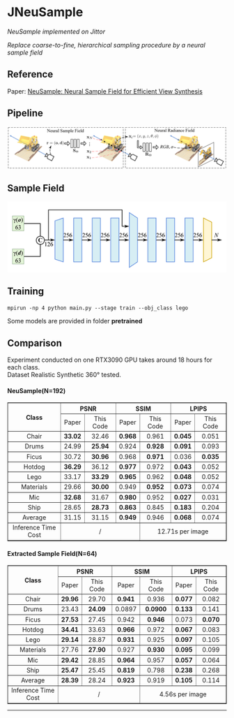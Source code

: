# JNeuSample

*NeuSample implemented on Jittor*

*Replace coarse-to-fine, hierarchical sampling procedure by a neural sample field*

## Reference 

Paper: [NeuSample: Neural Sample Field for Efficient View Synthesis](https://arxiv.org/pdf/2111.15552.pdf)  

## Pipeline
![图片](/imgs/pipeline.png)
## Sample Field
<p align = "center">
<img src="./imgs/samplefield.png" width="550px" align="middle" />  
</p>

## Training 

```
mpirun -np 4 python main.py --stage train --obj_class lego
```

Some models are provided in folder **pretrained**
## Comparison
Experiment conducted on one RTX3090 GPU takes around 18 hours for each class.  
Dataset Realistic Synthetic 360° tested.
<h4>NeuSample(N=192)</h4>
<table border="1" width="1000px" cellspacing="20">
<tr>
  <th rowspan="2" align="center" valign="center">Class</th>
  <th colspan="2" align="center" valign="center">PSNR</th>
  <th colspan="2" align="center" valign="center">SSIM</th>
  <th colspan="2" align="center" valign="center">LPIPS</th>
</tr>
<tr>
  <td align="center" valign="center">Paper</td>
  <td align="center" valign="center">This Code</td>
  <td align="center" valign="center">Paper</td>
  <td align="center" valign="center">This Code</td>
  <td align="center" valign="center">Paper</td>
  <td align="center" valign="center">This Code</td>
</tr>
<tr>
  <td align="center" valign="center">Chair</td>
  <td align="center" valign="center"><b>33.02</b></td>
  <td align="center" valign="center">32.46</td>
  <td align="center" valign="center"><b>0.968</b></td>
  <td align="center" valign="center">0.961</td>
  <td align="center" valign="center"><b>0.045</b></td>
  <td align="center" valign="center">0.051</td>
</tr>
<tr>
  <td align="center" valign="center">Drums</td>
  <td align="center" valign="center">24.99</td>
  <td align="center" valign="center"><b>25.94</b></td>
  <td align="center" valign="center">0.924</td>
  <td align="center" valign="center"><b>0.928</b></td>
  <td align="center" valign="center"><b>0.091</b></td>
  <td align="center" valign="center">0.093</td>
</tr>
<tr>
  <td align="center" valign="center">Ficus</td>
  <td align="center" valign="center">30.72</td>
  <td align="center" valign="center"><b>30.96</b></td>
  <td align="center" valign="center">0.968</td>
  <td align="center" valign="center"><b>0.971</b></td>
  <td align="center" valign="center">0.036</td>
  <td align="center" valign="center"><b>0.035</b></td>
</tr>
<tr>
  <td align="center" valign="center">Hotdog</td>
  <td align="center" valign="center"><b>36.29</b></td>
  <td align="center" valign="center">36.12</td>
  <td align="center" valign="center"><b>0.977</b></td>
  <td align="center" valign="center">0.972</td>
  <td align="center" valign="center"><b>0.043</b></td>
  <td align="center" valign="center">0.052</td>
</tr>
<tr>
  <td align="center" valign="center">Lego</td>
  <td align="center" valign="center">33.17</td>
  <td align="center" valign="center"><b>33.29</b></td>
  <td align="center" valign="center"><b>0.965</b></td>
  <td align="center" valign="center">0.962</td>
  <td align="center" valign="center"><b>0.048</b></td>
  <td align="center" valign="center">0.052</td>
</tr>
<tr>
  <td align="center" valign="center">Materials</td>
  <td align="center" valign="center">29.66</td>
  <td align="center" valign="center"><b>30.00</b></td>
  <td align="center" valign="center">0.949</td>
  <td align="center" valign="center"><b>0.952</b></td>
  <td align="center" valign="center"><b>0.073</b></td>
  <td align="center" valign="center">0.074</td>
</tr>
<tr>
  <td align="center" valign="center">Mic</td>
  <td align="center" valign="center"><b>32.68</b></td>
  <td align="center" valign="center">31.67</td>
  <td align="center" valign="center"><b>0.980</b></td>
  <td align="center" valign="center">0.952</td>
  <td align="center" valign="center"><b>0.027</b></td>
  <td align="center" valign="center">0.031</td>
</tr>
<tr>
  <td align="center" valign="center">Ship</td>
  <td align="center" valign="center">28.65</td>
  <td align="center" valign="center"><b>28.73</b></td>
  <td align="center" valign="center"><b>0.863</b></td>
  <td align="center" valign="center">0.845</td>
  <td align="center" valign="center"><b>0.183</b></td>
  <td align="center" valign="center">0.204</td>
</tr>
<tr>
  <td align="center" valign="center">Average</td>
  <td align="center" valign="center">31.15</td>
  <td align="center" valign="center">31.15</td>
  <td align="center" valign="center"><b>0.949</b></td>
  <td align="center" valign="center">0.946</td>
  <td align="center" valign="center"><b>0.068</b></td>
  <td align="center" valign="center">0.074</td>
</tr>
<tr>
  <td align="center" valign="center">Inference Time Cost</td>
  <td colspan="3" align="center" valign="center">/</td>
  <td colspan="3" align="center" valign="center">12.71s per image</td>
</tr>
</table>


<h4>Extracted Sample Field(N=64)</h4>
<table border="1" width="1000px" cellspacing="20">
<tr>
  <th rowspan="2" align="center" valign="center">Class</th>
  <th colspan="2" align="center" valign="center">PSNR</th>
  <th colspan="2" align="center" valign="center">SSIM</th>
  <th colspan="2" align="center" valign="center">LPIPS</th>
</tr>
<tr>
  <td align="center" valign="center">Paper</td>
  <td align="center" valign="center">This Code</td>
  <td align="center" valign="center">Paper</td>
  <td align="center" valign="center">This Code</td>
  <td align="center" valign="center">Paper</td>
  <td align="center" valign="center">This Code</td>
</tr>
<tr>
  <td align="center" valign="center">Chair</td>
  <td align="center" valign="center"><b>29.96</b></td>
  <td align="center" valign="center">29.70</td>
  <td align="center" valign="center"><b>0.941</b></td>
  <td align="center" valign="center">0.936</td>
  <td align="center" valign="center"><b>0.077</b></td>
  <td align="center" valign="center">0.082</td>
</tr>
<tr>
  <td align="center" valign="center">Drums</td>
  <td align="center" valign="center">23.43</td>
  <td align="center" valign="center"><b>24.09</b></td>
  <td align="center" valign="center">0.0897</td>
  <td align="center" valign="center"><b>0.0900</b></td>
  <td align="center" valign="center"><b>0.133</b></td>
  <td align="center" valign="center">0.141</td>
</tr>
<tr>
  <td align="center" valign="center">Ficus</td>
  <td align="center" valign="center"><b>27.53</b></td>
  <td align="center" valign="center">27.45</td>
  <td align="center" valign="center">0.942</td>
  <td align="center" valign="center"><b>0.946</b></td>
  <td align="center" valign="center">0.073</td>
  <td align="center" valign="center"><b>0.070</b></td>
</tr>
<tr>
  <td align="center" valign="center">Hotdog</td>
  <td align="center" valign="center"><b>34.41</b></td>
  <td align="center" valign="center">33.63</td>
  <td align="center" valign="center"><b>0.966</b></td>
  <td align="center" valign="center">0.972</td>
  <td align="center" valign="center"><b>0.067</b></td>
  <td align="center" valign="center">0.083</td>
</tr>
<tr>
  <td align="center" valign="center">Lego</td>
  <td align="center" valign="center"><b>29.14</b></td>
  <td align="center" valign="center">28.87</td>
  <td align="center" valign="center"><b>0.931</b></td>
  <td align="center" valign="center">0.925</td>
  <td align="center" valign="center"><b>0.097</b></td>
  <td align="center" valign="center">0.105</td>
</tr>
<tr>
  <td align="center" valign="center">Materials</td>
  <td align="center" valign="center">27.76</td>
  <td align="center" valign="center"><b>27.90</b></td>
  <td align="center" valign="center">0.927</td>
  <td align="center" valign="center"><b>0.930</b></td>
  <td align="center" valign="center"><b>0.095</b></td>
  <td align="center" valign="center">0.099</td>
</tr>
<tr>
  <td align="center" valign="center">Mic</td>
  <td align="center" valign="center"><b>29.42</b></td>
  <td align="center" valign="center">28.85</td>
  <td align="center" valign="center"><b>0.964</b></td>
  <td align="center" valign="center">0.957</td>
  <td align="center" valign="center"><b>0.057</b></td>
  <td align="center" valign="center">0.064</td>
</tr>
<tr>
  <td align="center" valign="center">Ship</td>
  <td align="center" valign="center"><b>25.47</b></td>
  <td align="center" valign="center">25.45</td>
  <td align="center" valign="center"><b>0.819</b></td>
  <td align="center" valign="center">0.798</td>
  <td align="center" valign="center"><b>0.238</b></td>
  <td align="center" valign="center">0.268</td>
</tr>
<tr>
  <td align="center" valign="center">Average</td>
  <td align="center" valign="center"><b>28.39</b></td>
  <td align="center" valign="center">28.24</td>
  <td align="center" valign="center"><b>0.923</b></td>
  <td align="center" valign="center">0.919</td>
  <td align="center" valign="center"><b>0.105</b></td>
  <td align="center" valign="center">0.114</td>
</tr>
<tr>
  <td align="center" valign="center">Inference Time Cost</td>
  <td colspan="3" align="center" valign="center">/</td>
  <td colspan="3" align="center" valign="center">4.56s per image</td>
</tr>
</table>

   


  
***   





